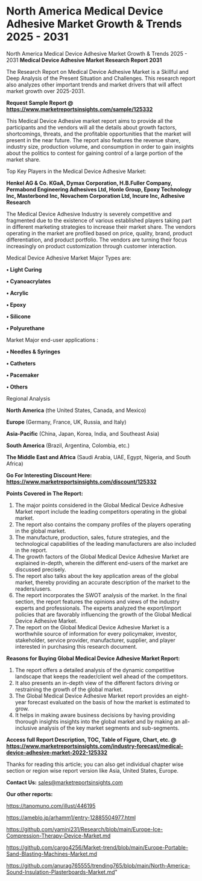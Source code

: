 # North America Medical Device Adhesive Market Growth & Trends 2025 - 2031
North America Medical Device Adhesive Market Growth & Trends 2025 - 2031
<strong>Medical Device Adhesive Market Research Report 2031</strong>

The Research Report on Medical Device Adhesive Market is a Skillful and Deep Analysis of the Present Situation and Challenges. This research report also analyzes other important trends and market drivers that will affect market growth over 2025-2031.

<strong>Request Sample Report @ <a href=https://www.marketreportsinsights.com/sample/125332>https://www.marketreportsinsights.com/sample/125332</a></strong>

This Medical Device Adhesive market report aims to provide all the participants and the vendors will all the details about growth factors, shortcomings, threats, and the profitable opportunities that the market will present in the near future. The report also features the revenue share, industry size, production volume, and consumption in order to gain insights about the politics to contest for gaining control of a large portion of the market share.

Top Key Players in the Medical Device Adhesive Market:

<strong>Henkel AG & Co. KGaA, Dymax Corporation, H.B.Fuller Company, Permabond Engineering Adhesives Ltd, Honle Group, Epoxy Technology Inc, Masterbond Inc, Novachem Corporation Ltd, Incure Inc, Adhesive Research</strong>

The Medical Device Adhesive Industry is severely competitive and fragmented due to the existence of various established players taking part in different marketing strategies to increase their market share. The vendors operating in the market are profiled based on price, quality, brand, product differentiation, and product portfolio. The vendors are turning their focus increasingly on product customization through customer interaction.

Medical Device Adhesive Market Major Types are:

<strong>• Light Curing

• Cyanoacrylates

• Acrylic

• Epoxy

• Silicone

• Polyurethane</strong>

Market Major end-user applications :

<strong>• Needles & Syringes

• Catheters

• Pacemaker

• Others</strong>

Regional Analysis

</u><strong><b>North America</b></strong> (the United States, Canada, and Mexico)

<strong><b>Europe </b></strong>(Germany, France, UK, Russia, and Italy)

<strong><b>Asia-Pacific</b></strong> (China, Japan, Korea, India, and Southeast Asia)

<strong><b>South America</b></strong> (Brazil, Argentina, Colombia, etc.)

<strong><b>The Middle East and Africa</b></strong> (Saudi Arabia, UAE, Egypt, Nigeria, and South Africa)

<strong>Go For Interesting Discount Here: <a href=https://www.marketreportsinsights.com/discount/125332>https://www.marketreportsinsights.com/discount/125332</a></strong>

<strong>Points Covered in The Report:</strong>
<ol>
  <li>The major points considered in the Global Medical Device Adhesive Market report include the leading competitors operating in the global market.</li>
  <li>The report also contains the company profiles of the players operating in the global market.</li>
  <li>The manufacture, production, sales, future strategies, and the technological capabilities of the leading manufacturers are also included in the report.</li>
  <li>The growth factors of the Global Medical Device Adhesive Market are explained in-depth, wherein the different end-users of the market are discussed precisely.</li>
  <li>The report also talks about the key application areas of the global market, thereby providing an accurate description of the market to the readers/users.</li>
  <li>The report incorporates the SWOT analysis of the market. In the final section, the report features the opinions and views of the industry experts and professionals. The experts analyzed the export/import policies that are favorably influencing the growth of the Global Medical Device Adhesive Market.</li>
  <li>The report on the Global Medical Device Adhesive Market is a worthwhile source of information for every policymaker, investor, stakeholder, service provider, manufacturer, supplier, and player interested in purchasing this research document.</li>
</ol>
<strong>Reasons for Buying Global Medical Device Adhesive Market Report:</strong>

<ol>
  <li>The report offers a detailed analysis of the dynamic competitive landscape that keeps the reader/client well ahead of the competitors.</li>
  <li>It also presents an in-depth view of the different factors driving or restraining the growth of the global market.</li>
  <li>The Global Medical Device Adhesive Market report provides an eight-year forecast evaluated on the basis of how the market is estimated to grow.</li>
  <li>It helps in making aware business decisions by having providing thorough insights insights into the global market and by making an all-inclusive analysis of the key market segments and sub-segments.</li>
</ol>
<strong>Access full Report Description, TOC, Table of Figure, Chart, etc. @ <a href=https://www.marketreportsinsights.com/industry-forecast/medical-device-adhesive-market-2022-125332>https://www.marketreportsinsights.com/industry-forecast/medical-device-adhesive-market-2022-125332</a></strong>


Thanks for reading this article; you can also get individual chapter wise section or region wise report version like Asia, United States, Europe.

<strong>Contact Us:</strong>
sales@marketreportsinsights.com

<strong>Our other reports:</strong>

<a href=https://tanomuno.com/illust/446195>https://tanomuno.com/illust/446195</a>

<a href=https://ameblo.jp/arhamm1/entry-12885504977.html>https://ameblo.jp/arhamm1/entry-12885504977.html</a>

<a href=https://github.com/yamini231/Research/blob/main/Europe-Ice-Compression-Therapy-Device-Market.md>https://github.com/yamini231/Research/blob/main/Europe-Ice-Compression-Therapy-Device-Market.md</a>

<a href=https://github.com/cargo4256/Market-trend/blob/main/Europe-Portable-Sand-Blasting-Machines-Market.md>https://github.com/cargo4256/Market-trend/blob/main/Europe-Portable-Sand-Blasting-Machines-Market.md</a>

<a href=https://github.com/anurag765555/trending765/blob/main/North-America-Sound-Insulation-Plasterboards-Market.md>https://github.com/anurag765555/trending765/blob/main/North-America-Sound-Insulation-Plasterboards-Market.md</a>"

